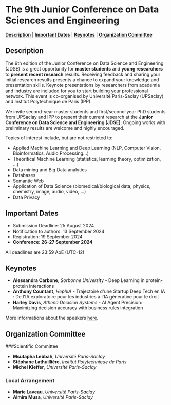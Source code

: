  # The 9th Junior Conference on Data Sciences and Engineering

[**Description**](#description)
| [**Important Dates**](#important-dates)
| [**Keynotes**](#keynotes)
| [**Organization Committee**](#organization-committee)


## Description
The 9th edition of the Junior Conference on Data Science and Engineering (JDSE) is a great opportunity for **master students** and
**young researchers** to **present recent research** results. Receiving feedback and sharing your initial research results presents
a chance to expand your knowledge and presentation skills. Keynote presentations by researchers from academia and industry
are included for you to start building your professional network. This event is co-organised by Université Paris-Saclay (UPSaclay)
and Institut Polytechnique de Paris (IPP). <br>

We invite second-year master students and first/second-year PhD students from UPSaclay and IPP to present their current
research at the **Junior Conference on Data Science and Engineering (JDSE)**. Ongoing works with preliminary results are
welcome and highly encouraged. <br>

Topics of interest include, but are not restricted to:
* Applied Machine Learning and Deep Learning (NLP, Computer Vision, Bioinformatics, Audio Processing...)
* Theoritical Machine Learning (statistics, learning theory, optimization, ...)
* Data mining and Big Data analytics
* Databases
* Semantic Web
* Application of Data Science (biomedical/biological data, physics, chemistry, image, audio, video, ...)
* Data Privacy

## Important Dates
* Submission Deadline: 25 August 2024
* Notification to authors: 13 September 2024
* Registration: 19 September 2024
* **Conference: 26-27 September 2024**

All deadlines are 23:59 AoE (UTC-12)

## Keynotes
* **Alessandra Carbone**, *Sorbonne University* - Deep Learning in protein-protein interactions
* **Anthony Countant**, *HephIA* - Trajectoire d'une Startup Deep Tech en IA : De l'IA exploratoire pour les industries à l'IA générative pour le droit
* **Harley Davis**, *Athena Decision Systems* - AI Agent Precision: Maximizing decision accuracy with business rules integration

More informations about the speakers [here](https://zoechevallier1.github.io/jdse-2024/speakers).

## Organization Committee

###Scientific Committee
* **Msutapha Lebbah**, *Université Paris-Saclay*
* **Stéphane Lathuillière**, *Institut Polytechnique de Paris*
* **Michel Kieffer**, *Université Paris-Saclay*
### Local Arrangement
* **Marie Laveau**, *Université Paris-Saclay*
* **Almira Musa**, *Université Paris-Saclay*
